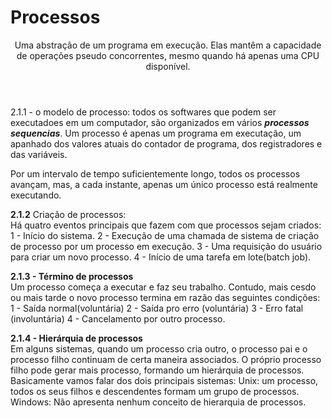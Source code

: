 <h1>Processos</h1>
<header>
Uma abstração de um programa em execução. Elas mantêm a capacidade de operações pseudo concorrentes, mesmo quando há apenas uma CPU disponível.</header>

2.1.1 - o modelo de processo: todos os softwares que podem ser executadoes em um computador, são organizados em vários ***processos sequencias***. Um processo é apenas um programa em executação, um apanhado dos valores atuais do contador de programa, dos registradores e das variáveis.

Por um intervalo de tempo suficientemente longo, todos os processos avançam, mas, a cada instante, apenas um único processo está realmente executando.

<b>2.1.2</b> Criação de processos:<br>Há quatro eventos principais que fazem com que processos sejam criados: 
1 - Início do sistema.
2 - Execução de uma chamada de sistema de criação de processo por um processo em execução.
3 - Uma requisição do usuário para criar um novo processo.
4 - Início de uma tarefa em lote(batch job).


<b>2.1.3 - Término de processos </b> <br>
Um processo começa a executar e faz seu trabalho. Contudo, mais cesdo ou mais tarde o novo processo termina em razão das seguintes condições:
1 - Saída normal(voluntária)
2 - Saída pro erro (voluntária)
3 - Erro fatal (involuntária)
4 - Cancelamento por outro processo.

<b>2.1.4 - Hierárquia de processos</b> <br>
Em alguns sistemas, quando um processo cria outro, o processo pai e o processo filho continuam de certa maneira associados. O próprio processo filho pode gerar mais processo, formando um hierárquia de processos.
Basicamente vamos falar dos dois principais sistemas:
Unix: um processo, todos os seus filhos e descendentes formam um grupo de processos.<br>
Windows: Não apresenta nenhum conceito de hierarquia de processos.
